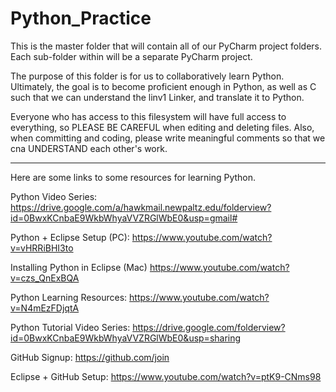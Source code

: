 # Python_Practice

This is the master folder that will contain all of our PyCharm project folders.
Each sub-folder within will be a separate PyCharm project.

The purpose of this folder is for us to collaboratively learn Python. Ultimately, the goal
is to become proficient enough in Python, as well as C such that we can understand the
linv1 Linker, and translate it to Python.

Everyone who has access to this filesystem will have full access to everything, so PLEASE BE
CAREFUL when editing and deleting files. Also, when committing and coding, please write
meaningful comments so that we cna UNDERSTAND each other's work.

*************


Here are some links to some resources for learning Python.

Python Video Series:
https://drive.google.com/a/hawkmail.newpaltz.edu/folderview?id=0BwxKCnbaE9WkbWhyaVVZRGlWbE0&usp=gmail#

Python + Eclipse Setup (PC):
https://www.youtube.com/watch?v=vHRRiBHI3to

Installing Python in Eclipse (Mac)
https://www.youtube.com/watch?v=czs_QnExBQA

Python Learning Resources:
https://www.youtube.com/watch?v=N4mEzFDjqtA

Python Tutorial Video Series:
https://drive.google.com/folderview?id=0BwxKCnbaE9WkbWhyaVVZRGlWbE0&usp=sharing

GitHub Signup:
https://github.com/join

Eclipse + GitHub Setup:
https://www.youtube.com/watch?v=ptK9-CNms98